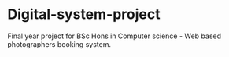 # Digital-system-project
Final year project for BSc Hons in Computer science - Web based photographers booking system.
